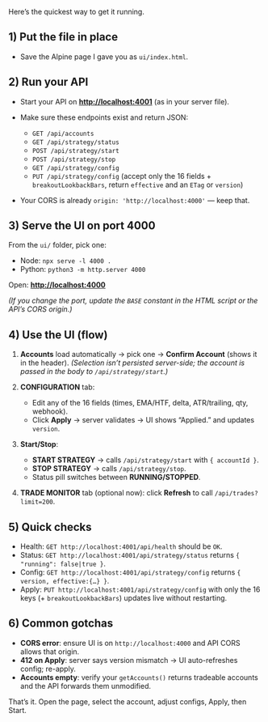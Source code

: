 Here’s the quickest way to get it running.

## 1) Put the file in place

* Save the Alpine page I gave you as `ui/index.html`.

## 2) Run your API

* Start your API on **[http://localhost:4001](http://localhost:4001)** (as in your server file).
* Make sure these endpoints exist and return JSON:

  * `GET /api/accounts`
  * `GET /api/strategy/status`
  * `POST /api/strategy/start`
  * `POST /api/strategy/stop`
  * `GET /api/strategy/config`
  * `PUT /api/strategy/config` (accept only the 16 fields + `breakoutLookbackBars`, return `effective` and an `ETag` or `version`)
* Your CORS is already `origin: 'http://localhost:4000'` — keep that.

## 3) Serve the UI on port 4000

From the `ui/` folder, pick one:

* Node:
  `npx serve -l 4000 .`
* Python:
  `python3 -m http.server 4000`

Open: **[http://localhost:4000](http://localhost:4000)**

*(If you change the port, update the `BASE` constant in the HTML script or the API’s CORS origin.)*

## 4) Use the UI (flow)

1. **Accounts** load automatically → pick one → **Confirm Account** (shows it in the header).
   *(Selection isn’t persisted server-side; the account is passed in the body to `/api/strategy/start`.)*
2. **CONFIGURATION** tab:

   * Edit any of the 16 fields (times, EMA/HTF, delta, ATR/trailing, qty, webhook).
   * Click **Apply** → server validates → UI shows “Applied.” and updates `version`.
3. **Start/Stop**:

   * **START STRATEGY** → calls `/api/strategy/start` with `{ accountId }`.
   * **STOP STRATEGY** → calls `/api/strategy/stop`.
   * Status pill switches between **RUNNING/STOPPED**.
4. **TRADE MONITOR** tab (optional now): click **Refresh** to call `/api/trades?limit=200`.

## 5) Quick checks

* Health: `GET http://localhost:4001/api/health` should be `OK`.
* Status: `GET http://localhost:4001/api/strategy/status` returns `{ "running": false|true }`.
* Config: `GET http://localhost:4001/api/strategy/config` returns `{ version, effective:{…} }`.
* Apply: `PUT http://localhost:4001/api/strategy/config` with only the 16 keys (+ `breakoutLookbackBars`) updates live without restarting.

## 6) Common gotchas

* **CORS error**: ensure UI is on `http://localhost:4000` and API CORS allows that origin.
* **412 on Apply**: server says version mismatch → UI auto-refreshes config; re-apply.
* **Accounts empty**: verify your `getAccounts()` returns tradeable accounts and the API forwards them unmodified.

That’s it. Open the page, select the account, adjust configs, Apply, then Start.
